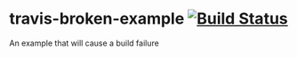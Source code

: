 # travis-broken-example [![Build Status](https://travis-ci.org/kester36/travis-broken-example.svg?branch=master)](https://travis-ci.org/kester36/travis-broken-example)

An example that will cause a build failure
